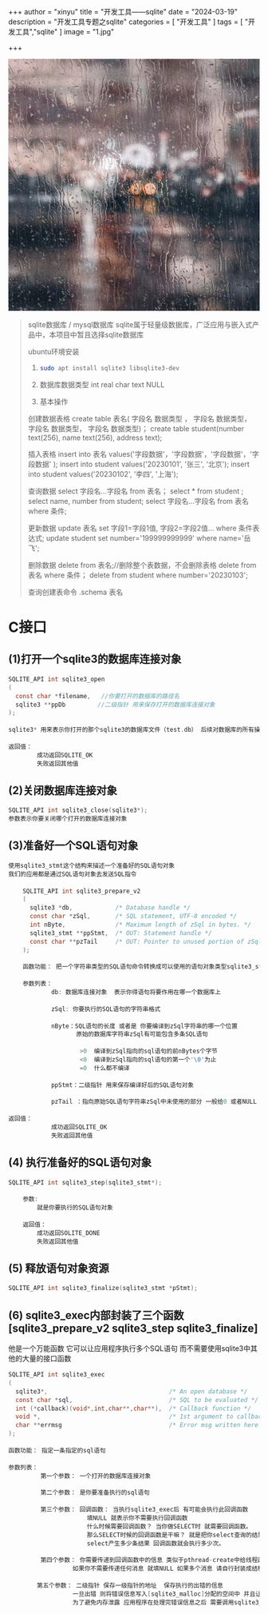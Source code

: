 +++
author = "xinyu"
title = "开发工具——sqlite"
date = "2024-03-19"
description = "开发工具专题之sqlite"
categories = [
    "开发工具"
]
tags = [
    "开发工具","sqlite"
]
image = "1.jpg"

+++

![](2.jpg)

> sqlite数据库 / mysql数据库
> sqlite属于轻量级数据库，广泛应用与嵌入式产品中，本项目中暂且选择sqlite数据库
>
> ubuntu环境安装
>
> 1. ```bash
>    sudo apt install sqlite3 libsqlite3-dev
>    ```
>
> 2. 数据库数据类型
>    int real char text NULL
>
> 3. 基本操作
>
> 创建数据表格
> create  table  表名( 字段名 数据类型  ， 字段名 数据类型， 字段名  数据类型， 字段名  数据类型)；
> create table student(number text(256), name text(256), address text);
>
> 插入表格
> insert into 表名  values('字段数据'，'字段数据'，'字段数据'，'字段数据' );
> insert into student values('20230101', '张三', '北京');
> insert into student values('20230102', '李四', '上海');
>
> 查询数据
> select  字段名...字段名  from  表名；
> select * from student ;
> select name, number from student;
> select  字段名...字段名  from  表名  where 条件;
>
> 更新数据
> update 表名 set 字段1=字段1值, 字段2=字段2值… where 条件表达式;
> update student set number='199999999999' where name='岳飞';
>
> 删除数据
> delete  from 表名;//删除整个表数据，不会删除表格
> delete  from 表名  where  条件；
> delete from student where number='20230103';
>
> 查询创建表命令
> .schema 表名

# C接口

## (1)打开一个sqlite3的数据库连接对象 

```c
SQLITE_API int sqlite3_open
(
  const char *filename,   //你要打开的数据库的路径名
  sqlite3 **ppDb         //二级指针 用来保存打开的数据库连接对象
);
		
sqlite3* 用来表示你打开的那个sqlite3的数据库文件（test.db） 后续对数据库的所有操作都是通过该文件。 

返回值： 
		成功返回SQLITE_OK 
		失败返回其他值
```

## (2)关闭数据库连接对象  

```c
SQLITE_API int sqlite3_close(sqlite3*); 
参数表示你要关闭哪个打开的数据库连接对象 
```

## (3)准备好一个SQL语句对象 

```c
使用sqlite3_stmt这个结构来描述一个准备好的SQL语句对象
我们的应用都是通过SQL语句对象去发送SQL指令 

	SQLITE_API int sqlite3_prepare_v2
	(
	  sqlite3 *db,            /* Database handle */
	  const char *zSql,       /* SQL statement, UTF-8 encoded */
	  int nByte,              /* Maximum length of zSql in bytes. */
	  sqlite3_stmt **ppStmt,  /* OUT: Statement handle */
	  const char **pzTail     /* OUT: Pointer to unused portion of zSql */
	);
				
	函数功能： 把一个字符串类型的SQL语句命令转换成可以使用的语句对象类型sqlite3_stmt
	
	参数列表： 
			db: 数据库连接对象  表示你得语句将要作用在哪一个数据库上 
			
			zSql: 你要执行的SQL语句的字符串格式  
				
			nByte：SQL语句的长度 或者是 你要编译到zSql字符串的哪一个位置 		
				   原始的数据库字符串zSql有可能包含多条SQL语句
				   
					>0  编译到zSql指向的sql语句的前nBytes个字节 
					<0  编译到zSql指向的sql语句的第一个'\0'为止 
					=0  什么都不编译

			ppStmt：二级指针 用来保存编译好后的SQL语句对象  		

			pzTail ：指向原始SQL语句字符串zSql中未使用的部分 一般给0 或者NULL

返回值： 
			成功返回SQLITE_OK 
			失败返回其他值
```

## (4) 执行准备好的SQL语句对象 

```c
SQLITE_API int sqlite3_step(sqlite3_stmt*);	

	参数:
		就是你要执行的SQL语句对象
	
	返回值：
		成功返回SOLITE_DONE 		
		失败返回其他值
```

## (5) 释放语句对象资源  

```c
SQLITE_API int sqlite3_finalize(sqlite3_stmt *pStmt);
```

## (6) sqlite3_exec内部封装了三个函数[sqlite3_prepare_v2 sqlite3_step sqlite3_finalize]

他是一个万能函数 它可以让应用程序执行多个SQL语句 而不需要使用sqlite3中其他的大量的接口函数 

```c
SQLITE_API int sqlite3_exec
(
  sqlite3*,                                  /* An open database */
  const char *sql,                           /* SQL to be evaluated */
  int (*callback)(void*,int,char**,char**),  /* Callback function */
  void *,                                    /* 1st argument to callback */
  char **errmsg                              /* Error msg written here */
);

函数功能： 指定一条指定的sql语句 

参数列表： 
         第一个参数： 一个打开的数据库连接对象
         
         第二个参数： 是你要准备执行的sql语句 
         
         第三个参数： 回调函数： 当执行sqlite3_exec后 有可能会执行此回调函数 
					  填NULL 就表示你不需要执行回调函数
					  什么时候需要回调函数？ 当你做SELECT时 就需要回调函数。 
					  那么SELECT时候的回调函数是干嘛？ 就是把你select查询的结果输出出来 
					  select产生多少条结果 回调函数就会执行多少次。
					  
         第四个参数： 你需要传递到回调函数中的信息 类似于pthread-create中给线程函数传参 
				  如果你不需要传递任何消息 就填NULL 如果多个消息 请自行封装成结构体
				  
		第五个参数： 二级指针 保存一级指针的地址  保存执行的出错的信息  
				  一旦出错 则将错误信息写入[sqlite3_malloc]分配的空间中 并且让第5个参数保存分配的空间的地址 
				  为了避免内存泄露 应用程序在处理完错误信息之后 需要调用sqlite3_free释放掉第五个参数指向的内容空间
```

